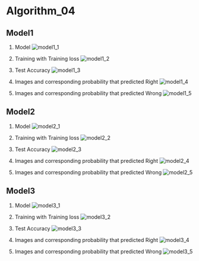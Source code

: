 # Algorithm_04
## Model1
1. Model
![model1_1](https://user-images.githubusercontent.com/32464833/82649064-9983ed00-9c53-11ea-87e2-69854aef0cd5.PNG)

2. Training with Training loss
![model1_2](https://user-images.githubusercontent.com/32464833/82649073-9be64700-9c53-11ea-959e-12a15b36c7a0.PNG)

3. Test Accuracy
![model1_3](https://user-images.githubusercontent.com/32464833/82649075-9c7edd80-9c53-11ea-9edd-75e8856fc312.PNG)

4. Images and corresponding probability that predicted Right
![model1_4](https://user-images.githubusercontent.com/32464833/82649076-9c7edd80-9c53-11ea-81ea-ad55a86e21eb.PNG)

5. Images and corresponding probability that predicted Wrong
![model1_5](https://user-images.githubusercontent.com/32464833/82649077-9d177400-9c53-11ea-84af-a06214a9ecb3.png)

## Model2
1. Model
![model2_1](https://user-images.githubusercontent.com/32464833/82649078-9d177400-9c53-11ea-9e7e-a2d1f054d706.PNG)

2. Training with Training loss
![model2_2](https://user-images.githubusercontent.com/32464833/82649079-9db00a80-9c53-11ea-9043-aa36a2c977ed.PNG)

3. Test Accuracy
![model2_3](https://user-images.githubusercontent.com/32464833/82649080-9db00a80-9c53-11ea-918a-05f28f376307.PNG)

4. Images and corresponding probability that predicted Right
![model2_4](https://user-images.githubusercontent.com/32464833/82649083-9e48a100-9c53-11ea-8507-c20f93c0a440.PNG)

5. Images and corresponding probability that predicted Wrong
![model2_5](https://user-images.githubusercontent.com/32464833/82649086-9e48a100-9c53-11ea-9854-2dac92503571.PNG)

## Model3
1. Model
![model3_1](https://user-images.githubusercontent.com/32464833/82649087-9ee13780-9c53-11ea-99a6-485db0b940c3.PNG)

2. Training with Training loss
![model3_2](https://user-images.githubusercontent.com/32464833/82649088-9ee13780-9c53-11ea-88dd-e6001bb8cfd4.PNG)

3. Test Accuracy
![model3_3](https://user-images.githubusercontent.com/32464833/82649090-9f79ce00-9c53-11ea-8e33-9d282fd01f03.PNG)

4. Images and corresponding probability that predicted Right
![model3_4](https://user-images.githubusercontent.com/32464833/82649091-9f79ce00-9c53-11ea-91b8-0316d020083c.PNG)

5. Images and corresponding probability that predicted Wrong
![model3_5](https://user-images.githubusercontent.com/32464833/82649093-a0126480-9c53-11ea-86ca-a9e5a0fc908e.PNG)

